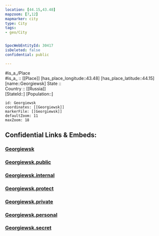 ```yaml
---
location: [44.15,43.48] 
mapzoom: [7,12] 
mapmarker: city 
type: City
tags:
- geo/City


SpocWebEntityId: 30417
isDeleted: false
confidential: public

---
```

#is_a_/Place  
#is_a_ :: [[Place]] 
[has_place_longitude::43.48] 
[has_place_latitude::44.15] 
[name::Georgiewsk] 
State ::  
Country :: [[Russia]]  
[StateId::] 
[Population::] 



```leaflet
id: Georgiewsk
coordinates: [[Georgiewsk]] 
markerFile: [[Georgiewsk]] 
defaultZoom: 11 
maxZoom: 18
```


## Confidential Links & Embeds: 

### [Georgiewsk](/_Standards/Earth/Continent/Europe/Europe~East/Russia/Russia~NorthCaucasus/Stavropol_Krai/City/Georgiewsk.md) 

### [Georgiewsk.public](/_public/Earth/Continent/Europe/Europe~East/Russia/Russia~NorthCaucasus/Stavropol_Krai/City/Georgiewsk.public.md) 

### [Georgiewsk.internal](/_internal/Earth/Continent/Europe/Europe~East/Russia/Russia~NorthCaucasus/Stavropol_Krai/City/Georgiewsk.internal.md) 

### [Georgiewsk.protect](/_protect/Earth/Continent/Europe/Europe~East/Russia/Russia~NorthCaucasus/Stavropol_Krai/City/Georgiewsk.protect.md) 

### [Georgiewsk.private](/_private/Earth/Continent/Europe/Europe~East/Russia/Russia~NorthCaucasus/Stavropol_Krai/City/Georgiewsk.private.md) 

### [Georgiewsk.personal](/_personal/Earth/Continent/Europe/Europe~East/Russia/Russia~NorthCaucasus/Stavropol_Krai/City/Georgiewsk.personal.md) 

### [Georgiewsk.secret](/_secret/Earth/Continent/Europe/Europe~East/Russia/Russia~NorthCaucasus/Stavropol_Krai/City/Georgiewsk.secret.md)

